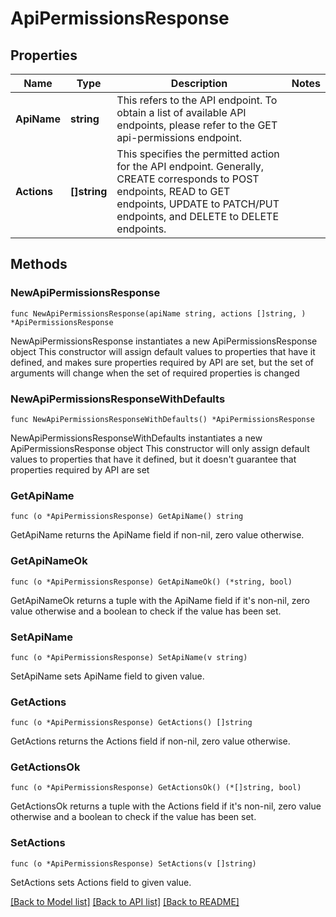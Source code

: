 # ApiPermissionsResponse

## Properties

Name | Type | Description | Notes
------------ | ------------- | ------------- | -------------
**ApiName** | **string** | This refers to the API endpoint. To obtain a list of available API endpoints, please refer to the GET api-permissions endpoint. | 
**Actions** | **[]string** | This specifies the permitted action for the API endpoint. Generally, CREATE corresponds to POST endpoints, READ to GET endpoints, UPDATE to PATCH/PUT endpoints, and DELETE to DELETE endpoints. | 

## Methods

### NewApiPermissionsResponse

`func NewApiPermissionsResponse(apiName string, actions []string, ) *ApiPermissionsResponse`

NewApiPermissionsResponse instantiates a new ApiPermissionsResponse object
This constructor will assign default values to properties that have it defined,
and makes sure properties required by API are set, but the set of arguments
will change when the set of required properties is changed

### NewApiPermissionsResponseWithDefaults

`func NewApiPermissionsResponseWithDefaults() *ApiPermissionsResponse`

NewApiPermissionsResponseWithDefaults instantiates a new ApiPermissionsResponse object
This constructor will only assign default values to properties that have it defined,
but it doesn't guarantee that properties required by API are set

### GetApiName

`func (o *ApiPermissionsResponse) GetApiName() string`

GetApiName returns the ApiName field if non-nil, zero value otherwise.

### GetApiNameOk

`func (o *ApiPermissionsResponse) GetApiNameOk() (*string, bool)`

GetApiNameOk returns a tuple with the ApiName field if it's non-nil, zero value otherwise
and a boolean to check if the value has been set.

### SetApiName

`func (o *ApiPermissionsResponse) SetApiName(v string)`

SetApiName sets ApiName field to given value.


### GetActions

`func (o *ApiPermissionsResponse) GetActions() []string`

GetActions returns the Actions field if non-nil, zero value otherwise.

### GetActionsOk

`func (o *ApiPermissionsResponse) GetActionsOk() (*[]string, bool)`

GetActionsOk returns a tuple with the Actions field if it's non-nil, zero value otherwise
and a boolean to check if the value has been set.

### SetActions

`func (o *ApiPermissionsResponse) SetActions(v []string)`

SetActions sets Actions field to given value.



[[Back to Model list]](../README.md#documentation-for-models) [[Back to API list]](../README.md#documentation-for-api-endpoints) [[Back to README]](../README.md)


